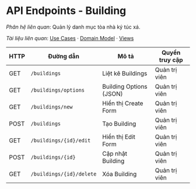 # API Endpoints - Building

*Phân hệ liên quan*: Quản lý danh mục tòa nhà ký túc xá.

*Tài liệu liên quan*: [Use Cases](../../Domain/Building/UseCases.md) · [Domain Model](../../Domain/Building/DomainModel.mmd) · [Views](../../Domain/Building/Views.md)

| HTTP | Đường dẫn | Mô tả | Quyền truy cập |
| --- | --- | --- | --- |
| GET | `/buildings` | Liệt kê Buildings | Quản trị viên |
| GET | `/buildings/options` | Building Options (JSON) | Quản trị viên |
| GET | `/buildings/new` | Hiển thị Create Form | Quản trị viên |
| POST | `/buildings` | Tạo Building | Quản trị viên |
| GET | `/buildings/{id}/edit` | Hiển thị Edit Form | Quản trị viên |
| POST | `/buildings/{id}` | Cập nhật Building | Quản trị viên |
| GET | `/buildings/{id}/delete` | Xóa Building | Quản trị viên |
